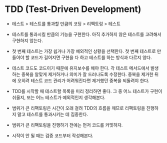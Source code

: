 # TDD (Test-Driven Development)

- 테스트 > 테스트를 통과할 만큼의 코딩 > 리팩토링 > 테스트

- 테스트를 통과시킬 만큼의 기능을 구현한다. 아직 추가하지 않은 테스트를 고려해서 구현하지 않는다.

- 첫 번째 테스트는 가장 쉽거나 가장 예외적인 상황을 선택한다.
첫 번째 테스트로 만들어야 할 코드가 길어지면 구현을 다 하고 테스트를 하는 방식과 다르지 않다.

- 테스트 코드도 코드이기 때문에 유지보수를 해야 한다. 각 테스트 메서드에서 발생하는 중복을 알맞게 제거하거나 의미가 잘 드러나도록 수정한다. 중복을 제거한 뒤에 오히려 테스트 코드 관리가 어려워진다면 제거했던 중복을 되돌려야 한다.

- TDD를 시작할 때 테스트할 목록을 미리 정리하면 좋다. 그 중 어느 테스트가 구현이 쉬울지, 또는 어느 테스트가 예외적인지 생각해본다.

- 범위가 큰 리팩토링은 시간이 오래 걸려 TDD의 흐름을 깨므로 리팩토링을 진행하지 말고 테스트를 통과시키는 데 집중한다.

- 범위가 큰 리팩토링을 진행하기 전에는 먼저 코드를 커밋하자.

- 시작이 안 될 때는 검증 코드부터 작성해본다.